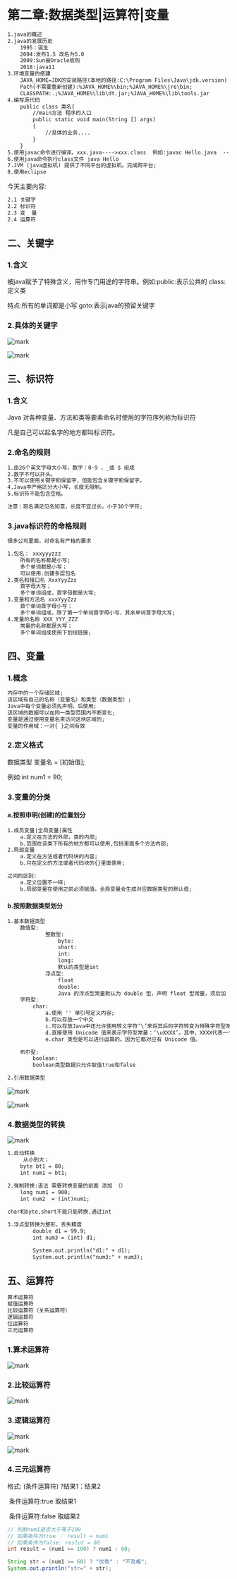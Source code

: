 # 第二章:数据类型|运算符|变量

``` xml
1.java的概述
2.java的发展历史
	1995：诞生
	2004:发布1.5 改名为5.0 
	2009:Sun被Oracle收购
	2018:java11
3.环境变量的搭建
	JAVA_HOME=JDK的安装路径(本地的路径:C:\Program Files\Java\jdk.version)
	Path(不需要重新创建):%JAVA_HOME%\bin;%JAVA_HOME%\jre\bin;
	CLASSPATH:.;%JAVA_HOME%\lib\dt.jar;%JAVA_HOME%\lib\tools.jar
4.编写源代码
	public class 类名{
		//main方法 程序的入口
		public static void main(String [] args)
		{
			//具体的业务....
		}
	}
5.使用javac命令进行编译。xxx.java---->xxx.class  例如:javac Hello.java  ------>Hello.class
6.使用java命令执行class文件 java Hello
7.JVM (java虚拟机) 提供了不同平台的虚拟机。完成跨平台;
8.使用eclipse
```

今天主要内容:

``` xml
2.1 关键字
2.2 标识符
2.3 变  量
2.4 运算符
```



## 二、关键字

### 1.含义

被java赋予了特殊含义，用作专门用途的字符串。例如:public:表示公共的    class:定义类  

特点:所有的单词都是小写  goto:表示java的预留关键字

### 2.具体的关键字

![mark](http://image.shibapi.com/blog/20191119/HwVNVfoxlIOc.png)

![mark](http://image.shibapi.com/blog/20191119/u1PkE2mYoBqM.png)



## 三、标识符

### 1.含义

Java 对各种变量、方法和类等要素命名时使用的字符序列称为标识符

凡是自己可以起名字的地方都叫标识符。



### 2.命名的规则

``` xml
1.由26个英文字母大小写，数字：0-9 ，_或 $ 组成  
2.数字不可以开头。
3.不可以使用关键字和保留字，但能包含关键字和保留字。
4.Java中严格区分大小写，长度无限制。
5.标识符不能包含空格。

注意：取名满足见名知意，长度不宜过长。小于30个字符;
```



### 3.java标识符的命格规则

``` xml
很多公司里面，对命名有严格的要求

1.包名： xxxyyyzzz
	所有的名称都是小写;
	多个单词都是小写；
	可以使用.创建多层包名
2.类名和接口名 XxxYyyZzz
	首字母大写；
	多个单词组成，首字母都是大写;
3.变量和方法名 xxxYyyZzz
	首个单词首字母小写；
	多个单词组成，除了第一个单词首字母小写，其余单词首字母大写;
4.常量的名称 XXX_YYY_ZZZ
	常量的名称都是大写；
	多个单词组成使用下划线链接;
```



## 四、变量

### 1.概念

``` xml
内存中的一个存储区域;
该区域有自己的名称（变量名）和类型（数据类型）;
Java中每个变量必须先声明，后使用;
该区域的数据可以在同一类型范围内不断变化;
变量是通过使用变量名来访问这块区域的;
变量的作用域：一对{ }之间有效
```

### 2.定义格式

数据类型 变量名 = [初始值];

例如:int num1 = 90;

### 3.变量的分类

#### a.按照申明(创建)的位置划分

``` xml
1.成员变量|全局变量|属性
	a.定义在方法的外部，类的内部;
	b.范围在该类下所有的地方都可以使用,包括里面多个方法内部;
2.局部变量
	a.定义在方法或者代码块的内容;
	b.只在定义的方法或者代码块的{}里面使用;

之间的区别:
	a.定义位置不一样;
	b.局部变量在使用之前必须赋值。全局变量会生成对应数据类型的默认值;
```



#### b.按照数据类型划分

``` xml
1.基本数据类型
	数值型:	
			整数型:
				byte: 
				short: 
				int: 
				long: 
				默认的类型是int
			浮点型:
				float
				double:
				Java 的浮点型常量默认为 double 型，声明 float 型常量，须后加 ‘f’ 或 ‘F’。
	字符型:
		char:
			a.使用 '' 单引号定义内容;
			b.可以存放一个中文
			c.可以存放Java中还允许使用转义字符‘\’来将其后的字符转变为特殊字符型常量。例如：char c3 = 				'\n';  -- '\n'表示换行符
			d.直接使用 Unicode 值来表示字符型常量：‘\uXXXX’。其中，XXXX代表一个十六进制整数。如：				  \u000a 表示 \n。
			e.char 类型是可以进行运算的。因为它都对应有 Unicode 值。

	布尔型:
		boolean:
		boolean类型数据只允许取值true和false

2.引用数据类型
```

![mark](http://image.shibapi.com/blog/20191119/a5NnfhTT3OAB.png)

![mark](http://image.shibapi.com/blog/20191119/ltyUsco2LeOh.png)





### 4.数据类型的转换

![mark](http://image.shibapi.com/blog/20191119/pD4YNwIXeKYF.png)

``` xml
1.自动转换
	 从小到大；
	byte bt1 = 80;
	int num1 = bt1;

2.强制转换:语法 需要转换变量的前面 添加 （）
	long num1 = 900;
	int num2  = (int)num1;
	
char和byte,short不能只能转换,通过int

3.浮点型转换为整形，丢失精度
		double d1 = 99.9;
		int num3 = (int) d1;

		System.out.println("d1:" + d1);
		System.out.println("num3:" + num3);

```



## 五、运算符

``` xml
算术运算符
赋值运算符
比较运算符（关系运算符）
逻辑运算符
位运算符
三元运算符
```



### 1.算术运算符

![mark](http://image.shibapi.com/blog/20191119/R3Fj8uJA3yBS.png)

### 2.比较运算符

![mark](http://image.shibapi.com/blog/20191119/uKjXqUnaTvfd.png)

### 3.逻辑运算符

![mark](http://image.shibapi.com/blog/20191119/Iu5khzuXLluN.png)

![mark](http://image.shibapi.com/blog/20191119/mihO0LotHHSf.png)





### 4.三元运算符

格式: (条件运算符) ?结果1：结果2

​	条件运算符:true  取结果1

​	条件运算符:false 取结果2

``` java
// 判断num1是否大于等于100
// 如果条件为true ： result = num1
// 如果条件为false: reslut = 60
int result = (num1 >= 100) ? num1 : 60;

String str = (num1 >= 60) ? "优秀" : "不及格";
System.out.println("str=" + str);
```

